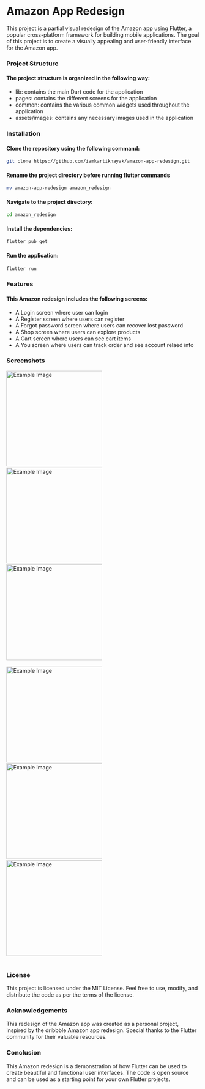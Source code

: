 # Amazon App Redesign
This project is a partial visual redesign of the Amazon app using Flutter, a popular cross-platform framework for building mobile applications. The goal of this project is to create a visually appealing and user-friendly interface for the Amazon app.

### Project Structure
 #### The project structure is organized in the following way:

* lib: contains the main Dart code for the application
* pages: contains the different screens for the application
* common: contains the various common widgets used throughout the application
* assets/images: contains any necessary images used in the application 

### Installation
#### Clone the repository using the following command:
```bash
git clone https://github.com/iamkartiknayak/amazon-app-redesign.git
```
#### Rename the project directory before running flutter commands
```bash
mv amazon-app-redesign amazon_redesign
```
#### Navigate to the project directory:
```bash
cd amazon_redesign
```
#### Install the dependencies:
```bash
flutter pub get
```
#### Run the application:
```bash
flutter run
```

### Features
#### This Amazon redesign includes the following screens:
* A Login screen where user can login
* A Register screen where users can register
* A Forgot password screen where users can recover lost password
* A Shop screen where users can explore products
* A Cart screen where users can see cart items
* A You screen where users can track order and see account relaed info

### Screenshots
<img src="./screenshots/login.jpg" alt="Example Image" width="250">&nbsp;&nbsp;&nbsp;
<img src="./screenshots/register.jpg" alt="Example Image" width="250">&nbsp;&nbsp;&nbsp;
<img src="./screenshots/forgot_password.jpg" alt="Example Image" width="250"><br><br>
<img src="./screenshots/shop.jpg" alt="Example Image" width="250">&nbsp;&nbsp;&nbsp;
<img src="./screenshots/cart.jpg" alt="Example Image" width="250">&nbsp;&nbsp;&nbsp;
<img src="./screenshots/you.jpg" alt="Example Image" width="250"><br><br>

### License
This project is licensed under the MIT License. Feel free to use, modify, and distribute the code as per the terms of the license.

### Acknowledgements
This redesign of the Amazon app was created as a personal project, inspired by the dribbble Amazon app redesign. Special thanks to the Flutter community for their valuable resources.

### Conclusion
This Amazon redesign is a demonstration of how Flutter can be used to create beautiful and functional user interfaces. The code is open source and can be used as a starting point for your own Flutter projects.
